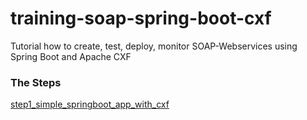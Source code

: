 # training-soap-spring-boot-cxf
Tutorial how to create, test, deploy, monitor SOAP-Webservices using Spring Boot and Apache CXF

### The Steps
[step1_simple_springboot_app_with_cxf](https://github.com/jonashackt/tutorial-soap-spring-boot-cxf/tree/master/step1_simple_springboot_app_with_cxf)
